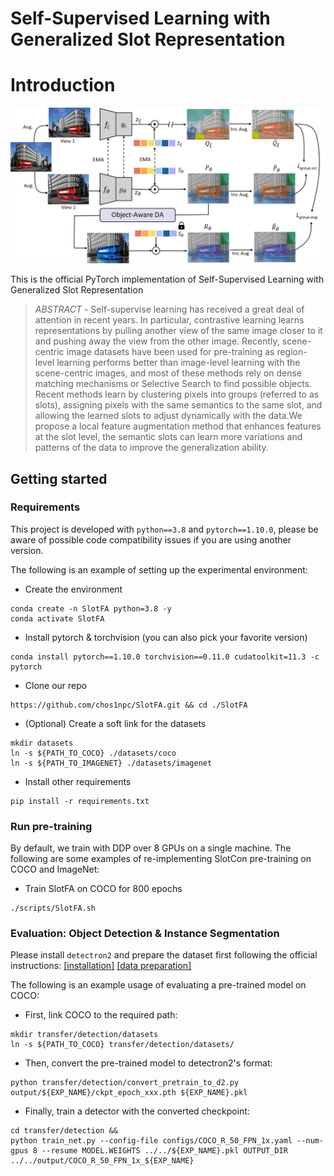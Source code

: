 # Self-Supervised Learning with Generalized Slot Representation

# Introduction

<p align="center">
<img src="Images/framework.png" width="850"/>
</p>

This is the official PyTorch implementation of Self-Supervised Learning with Generalized Slot Representation
>
> *ABSTRACT* - Self-supervise learning has received a great deal of attention in recent years. In particular, contrastive learning learns representations by pulling another view of the same image closer to it and pushing away the view from the other image. Recently, scene-centric image datasets have been used for pre-training as region-level learning performs better than image-level learning with the scene-centric images, and most of these methods rely on dense matching mechanisms or Selective Search to find possible objects. Recent methods learn by clustering pixels into groups (referred to as slots), assigning pixels with the same semantics to the same slot, and allowing the learned slots to adjust dynamically with the data.We propose a local feature augmentation method that enhances features at the slot level, the semantic slots can learn more variations and patterns of the data to improve the generalization ability.
>

## Getting started

### Requirements

This project is developed with `python==3.8` and `pytorch==1.10.0`, please be aware of possible code compatibility issues if you are using another version.

The following is an example of setting up the experimental environment:

* Create the environment
```shell script
conda create -n SlotFA python=3.8 -y
conda activate SlotFA
```

* Install pytorch & torchvision (you can also pick your favorite version)
```shell script
conda install pytorch==1.10.0 torchvision==0.11.0 cudatoolkit=11.3 -c pytorch
```

* Clone our repo
```shell script
https://github.com/chos1npc/SlotFA.git && cd ./SlotFA
```

* (Optional) Create a soft link for the datasets
```shell script
mkdir datasets
ln -s ${PATH_TO_COCO} ./datasets/coco
ln -s ${PATH_TO_IMAGENET} ./datasets/imagenet
```

* Install other requirements
```shell script
pip install -r requirements.txt
```

### Run pre-training
By default, we train with DDP over 8 GPUs on a single machine. The following are some examples of re-implementing SlotCon pre-training on COCO and ImageNet:

* Train SlotFA on COCO for 800 epochs
```shell script
./scripts/SlotFA.sh
```

### Evaluation: Object Detection & Instance Segmentation

Please install `detectron2` and prepare the dataset first following the official instructions: [\[installation\]](https://detectron2.readthedocs.io/en/latest/tutorials/install.html) [\[data preparation\]](https://detectron2.readthedocs.io/en/latest/tutorials/builtin_datasets.html)

The following is an example usage of evaluating a pre-trained model on COCO:

* First, link COCO to the required path:
```shell script
mkdir transfer/detection/datasets
ln -s ${PATH_TO_COCO} transfer/detection/datasets/
```

* Then, convert the pre-trained model to detectron2's format:
```shell script
python transfer/detection/convert_pretrain_to_d2.py output/${EXP_NAME}/ckpt_epoch_xxx.pth ${EXP_NAME}.pkl
```

* Finally, train a detector with the converted checkpoint:
```shell script
cd transfer/detection &&
python train_net.py --config-file configs/COCO_R_50_FPN_1x.yaml --num-gpus 8 --resume MODEL.WEIGHTS ../../${EXP_NAME}.pkl OUTPUT_DIR ../../output/COCO_R_50_FPN_1x_${EXP_NAME}
```
